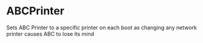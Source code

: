 # ABCPrinter
Sets ABC Printer to a specific printer on each boot as changing any network printer causes ABC to lose its mind 
